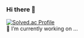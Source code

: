 ### Hi there 👋

[![Solved.ac Profile](http://mazassumnida.wtf/api/v2/generate_badge?boj=tina_98)](https://solved.ac/tina_98/)<br />
🔭 I’m currently working on ...

<!--
**mjson1954/mjson1954** is a ✨ _special_ ✨ repository because its `README.md` (this file) appears on your GitHub profile.

Here are some ideas to get you started:

- 🔭 I’m currently working on ...
- 🌱 I’m currently learning ...
- 👯 I’m looking to collaborate on ...
- 🤔 I’m looking for help with ...
- 💬 Ask me about ...
- 📫 How to reach me: ...
- 😄 Pronouns: ...
- ⚡ Fun fact: ...
-->
